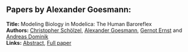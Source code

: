 <h2>Papers by Alexander Goesmann:</h2>
<p>
<b>Title:</b> Modeling Biology in Modelica: The Human Baroreflex<br />
<b>Authors:</b> <a href="../authors/author_275.html">Christopher Schölzel</a>, <a href="../authors/author_111.html">Alexander Goesmann</a>, <a href="../authors/author_78.html">Gernot Ernst</a> and <a href="../authors/author_71.html">Andreas Dominik</a><br />
<b>Links:</b> <a href="../abstracts/abstract_39.pdf">Abstract</a>, <a href="../submissions/ecp15118367_ScholzelGoesmannErnstDominik.pdf">Full paper</a>
</p>